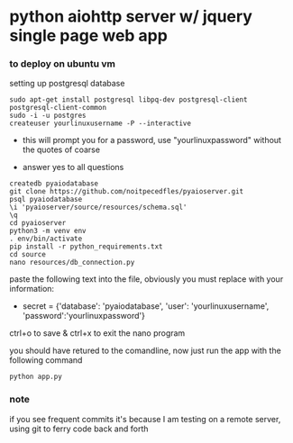 # python aiohttp server w/ jquery single page web app

### to deploy on ubuntu vm

setting up postgresql database

```
sudo apt-get install postgresql libpq-dev postgresql-client postgresql-client-common
sudo -i -u postgres
createuser yourlinuxusername -P --interactive
```
- this will prompt you for a password, use "yourlinuxpassword" without the quotes of coarse

- answer yes to all questions

```
createdb pyaiodatabase
git clone https://github.com/noitpecedfles/pyaioserver.git
psql pyaiodatabase
\i 'pyaioserver/source/resources/schema.sql'
\q
cd pyaioserver
python3 -m venv env
. env/bin/activate
pip install -r python_requirements.txt
cd source
nano resources/db_connection.py
```
paste the following text into the file, obviously you must replace with your information:

- secret = {'database': 'pyaiodatabase', 'user': 'yourlinuxusername', 'password':'yourlinuxpassword'}

ctrl+o to save & ctrl+x to exit the nano program

you should have retured to the comandline, now just run the app with the following command

``` python app.py ```

### note

if you see frequent commits it's because I am testing on a remote server, using git to ferry code back and forth
